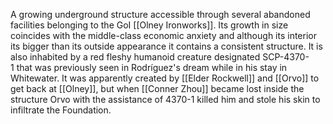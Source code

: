 A growing underground structure accessible through several abandoned facilities belonging to the GoI [[Olney Ironworks]]. Its growth in size coincides with the middle-class economic anxiety and although its interior its bigger than its outside appearance it contains a consistent structure. It is also inhabited by a red fleshy humanoid creature designated SCP-4370-1 that was previously seen in Rodríguez's dream while in his stay in Whitewater. It was apparently created by [[Elder Rockwell]] and [[Orvo]] to get back at [[Olney]], but when [[Conner Zhou]] became lost inside the structure Orvo with the assistance of 4370-1 killed him and stole his skin to infiltrate the Foundation.